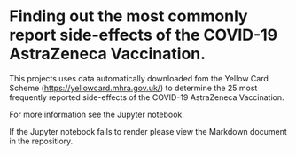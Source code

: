 # Finding out the most commonly report side-effects of the COVID-19 AstraZeneca Vaccination.

This projects uses data automatically downloaded fom the Yellow Card Scheme (https://yellowcard.mhra.gov.uk/) to determine the 25 most frequently reported side-effects of the COVID-19 AstraZeneca Vaccination.

For more information see the Jupyter notebook.

If the Jupyter notebook fails to render please view the Markdown document in the repositiory.
